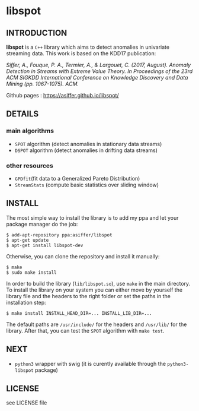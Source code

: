 # libspot

## INTRODUCTION
**libspot** is a `C++` library which aims to detect anomalies in univariate streaming data. This work is based on the KDD17 publication:

*Siffer, A., Fouque, P. A., Termier, A., & Largouet, C. (2017, August). Anomaly Detection in Streams with Extreme Value Theory. In Proceedings of the 23rd ACM SIGKDD International Conference on Knowledge Discovery and Data Mining (pp. 1067-1075). ACM.*

Github pages : https://asiffer.github.io/libspot/

## DETAILS
### main algorithms
* `SPOT` algorithm (detect anomalies in stationary data streams)
* `DSPOT` algorithm (detect anomalies in drifting data streams)

### other resources
* `GPDfit`(fit data to a Generalized Pareto Distribution)
* `StreamStats` (compute basic statistics over sliding window)

## INSTALL
The most simple way to install the library is to add my ppa and let your package manager do the job:
```
$ add-apt-repository ppa:asiffer/libspot
$ apt-get update
$ apt-get install libspot-dev
```

Otherwise, you can clone the repository and install it manually:
```
$ make
$ sudo make install
```
In order to build the library (`lib/libspot.so`), use `make` in the main directory.
To install the library on your system you can either move by yourself the library file and the headers to the right folder or set the paths in the installation step:
```
$ make install INSTALL_HEAD_DIR=... INSTALL_LIB_DIR=...
```
The default paths are `/usr/include/` for the headers and `/usr/lib/` for the library.
After that, you can test the `SPOT` algorithm with `make test`.


## NEXT
* `python3` wrapper with swig (it is curently available through the `python3-libspot` package)


## LICENSE
see LICENSE file
